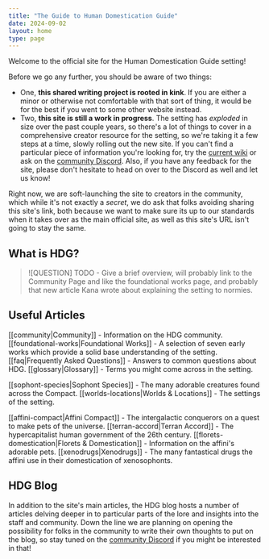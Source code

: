```yaml
---
title: "The Guide to Human Domestication Guide"
date: 2024-09-02
layout: home
type: page
---
```

Welcome to the official site for the Human Domestication Guide setting!

Before we go any further, you should be aware of two things:
- One, **this shared writing project is rooted in kink**. If you are either a minor or otherwise not comfortable with that sort of thing, it would be for the best if you went to some other website instead.
- Two, **this site is still a work in progress**. The setting has _exploded_ in size over the past couple years, so there's a lot of things to cover in a comprehensive creator resource for the setting, so we're taking it a few steps at a time, slowly rolling out the new site. If you can't find a particular piece of information you're looking for, try the [current wiki](https://humandomestication.guide/) or ask on the [community Discord](http://discord.humandomestication.guide/). Also, if you have any feedback for the site, please don't hesitate to head on over to the Discord as well and let us know!

Right now, we are soft-launching the site to creators in the community, which while it's not exactly a _secret_, we do ask that folks avoiding sharing this site's link, both because we want to make sure its up to our standards when it takes over as the main official site, as well as this site's URL isn't going to stay the same.
## What is HDG?
> ![QUESTION]
> TODO - Give a brief overview, will probably link to the Community Page and like the foundational works page, and probably that new article Kana wrote about explaining the setting to normies.
## Useful Articles
[[community|Community]] - Information on the HDG community.
[[foundational-works|Foundational Works]] - A selection of seven early works which provide a solid base understanding of the setting.
[[faq|Frequently Asked Questions]] - Answers to common questions about HDG.
[[glossary|Glossary]] - Terms you might come across in the setting.

[[sophont-species|Sophont Species]] - The many adorable creatures found across the Compact.
[[worlds-locations|Worlds & Locations]] - The settings of the setting.

[[affini-compact|Affini Compact]] - The intergalactic conquerors on a quest to make pets of the universe.
[[terran-accord|Terran Accord]] - The hypercapitalist human government of the 26th century.
[[florets-domestication|Florets & Domestication]] - Information on the affini's adorable pets.
[[xenodrugs|Xenodrugs]] - The many fantastical drugs the affini use in their domestication of xenosophonts.
## HDG Blog
In addition to the site's main articles, the HDG blog hosts a number of articles delving deeper in to particular parts of the lore and insights into the staff and community. Down the line we are planning on opening the possibility for folks in the community to write their own thoughts to put on the blog, so stay tuned on the [community Discord](http://discord.humandomestication.guide/) if you might be interested in that!

